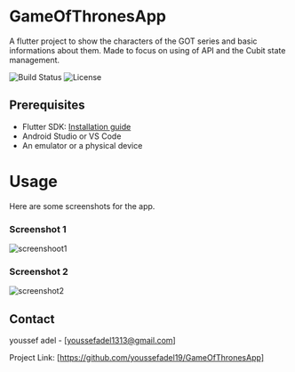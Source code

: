# GameOfThronesApp
A flutter project to show the characters of the GOT series and basic informations about them. Made to focus on using of API and the Cubit state management.

![Build Status](https://img.shields.io/badge/build-passing-brightgreen)
![License](https://img.shields.io/badge/license-MIT-blue)

## Prerequisites
- Flutter SDK: [Installation guide](https://flutter.dev/docs/get-started/install)
- Android Studio or VS Code
- An emulator or a physical device


# Usage

Here are some screenshots for the app.

### Screenshot 1
![screenshoot1](screenshots/screenshot1.png)

### Screenshot 2
![screenshot2](screenshots/screenshot2.png)


## Contact

youssef adel - [youssefadel1313@gmail.com]

Project Link: [https://github.com/youssefadel19/GameOfThronesApp]
